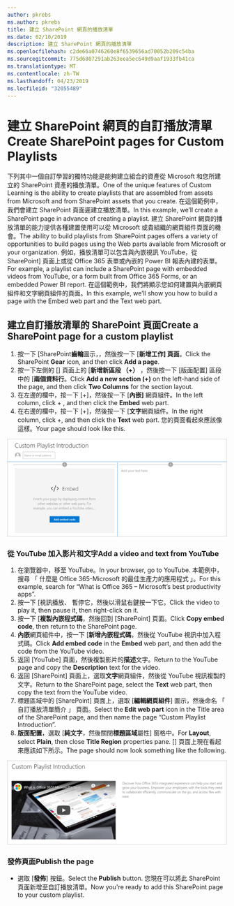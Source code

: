 ```yaml
---
author: pkrebs
ms.author: pkrebs
title: 建立 SharePoint 網頁的播放清單
ms.date: 02/10/2019
description: 建立 SharePoint 網頁的播放清單
ms.openlocfilehash: c2de66a0746260e8f6539656ad70052b209c54ba
ms.sourcegitcommit: 775d6807291ab263eea5ec649d9aaf1933fb41ca
ms.translationtype: MT
ms.contentlocale: zh-TW
ms.lasthandoff: 04/23/2019
ms.locfileid: "32055489"
---
```

# <a name="create-sharepoint-pages-for-custom-playlists"></a><span data-ttu-id="8b4e7-103">建立 SharePoint 網頁的自訂播放清單</span><span class="sxs-lookup"><span data-stu-id="8b4e7-103">Create SharePoint pages for Custom Playlists</span></span>

<span data-ttu-id="8b4e7-104">下列其中一個自訂學習的獨特功能是能夠建立組合的資產從 Microsoft 和您所建立的 SharePoint 資產的播放清單。</span><span class="sxs-lookup"><span data-stu-id="8b4e7-104">One of the unique features of Custom Learning is the ability to create playlists that are assembled from assets from Microsoft and from SharePoint assets that you create.</span></span> <span data-ttu-id="8b4e7-105">在這個範例中，我們會建立 SharePoint 頁面遲建立播放清單。</span><span class="sxs-lookup"><span data-stu-id="8b4e7-105">In this example, we’ll create a SharePoint page in advance of creating a playlist.</span></span> <span data-ttu-id="8b4e7-106">建立 SharePoint 網頁的播放清單的能力提供各種建置使用可以從 Microsoft 或貴組織的網頁組件頁面的機會。</span><span class="sxs-lookup"><span data-stu-id="8b4e7-106">The ability to build playlists from SharePoint pages offers a variety of opportunities to build pages using the Web parts available from Microsoft or your organization.</span></span> <span data-ttu-id="8b4e7-107">例如，播放清單可以包含與內嵌視訊 YouTube，從 SharePoint] 頁面上或從 Office 365 表單或內嵌的 Power BI 報表內建的表單。</span><span class="sxs-lookup"><span data-stu-id="8b4e7-107">For example, a playlist can include a SharePoint page with embedded videos from YouTube, or a form built from Office 365 Forms, or an embedded Power BI report.</span></span> <span data-ttu-id="8b4e7-108">在這個範例中，我們將顯示您如何建置與內嵌網頁組件和文字網頁組件的頁面。</span><span class="sxs-lookup"><span data-stu-id="8b4e7-108">In this example, we’ll show you how to build a page with the Embed web part and the Text web part.</span></span>  

## <a name="create-a-sharepoint-page-for-a-custom-playlist"></a><span data-ttu-id="8b4e7-109">建立自訂播放清單的 SharePoint 頁面</span><span class="sxs-lookup"><span data-stu-id="8b4e7-109">Create a SharePoint page for a custom playlist</span></span>

1. <span data-ttu-id="8b4e7-110">按一下 [SharePoint**齒輪**圖示，，然後按一下 [**新增工作] 頁面**。</span><span class="sxs-lookup"><span data-stu-id="8b4e7-110">Click the SharePoint **Gear** icon, and then click **Add a page**.</span></span>
2. <span data-ttu-id="8b4e7-111">按一下左側的 [] 頁面上的 [**新增新區段 （+）** ，然後按一下 [版面配置] 區段中的 [**兩個資料行**。</span><span class="sxs-lookup"><span data-stu-id="8b4e7-111">Click **Add a new section (+)** on the left-hand side of the page, and then click **Two Columns** for the section layout.</span></span>
3. <span data-ttu-id="8b4e7-112">在左邊的欄中，按一下 [+]，然後按一下 [**內嵌]** 網頁組件。</span><span class="sxs-lookup"><span data-stu-id="8b4e7-112">In the left column, click + , and then click the **Embed** web part.</span></span> 
4. <span data-ttu-id="8b4e7-113">在右邊的欄中，按一下 [+]，然後按一下 [**文字**網頁組件。</span><span class="sxs-lookup"><span data-stu-id="8b4e7-113">In the right column, click +, and then click the **Text** web part.</span></span> <span data-ttu-id="8b4e7-114">您的頁面看起來應該像這樣。</span><span class="sxs-lookup"><span data-stu-id="8b4e7-114">Your page should look like this.</span></span>

![cg pagenewstart.png](media/cg-pagenewstart.png)

### <a name="add-a-video-and-text-from-youtube"></a><span data-ttu-id="8b4e7-116">從 YouTube 加入影片和文字</span><span class="sxs-lookup"><span data-stu-id="8b4e7-116">Add a video and text from YouTube</span></span>

1. <span data-ttu-id="8b4e7-117">在瀏覽器中，移至 YouTube。</span><span class="sxs-lookup"><span data-stu-id="8b4e7-117">In your browser, go to YouTube.</span></span> <span data-ttu-id="8b4e7-118">本範例中，搜尋 「 什麼是 Office 365-Microsoft 的最佳生產力的應用程式 」。</span><span class="sxs-lookup"><span data-stu-id="8b4e7-118">For this example, search for “What is Office 365 – Microsoft’s best productivity apps”.</span></span>
2. <span data-ttu-id="8b4e7-119">按一下 [視訊播放、 暫停它，然後以滑鼠右鍵按一下它。</span><span class="sxs-lookup"><span data-stu-id="8b4e7-119">Click the video to play it, then pause it, then right-click on it.</span></span> 
3. <span data-ttu-id="8b4e7-120">按一下 [**複製內嵌程式碼**，然後回到 [SharePoint] 頁面。</span><span class="sxs-lookup"><span data-stu-id="8b4e7-120">Click **Copy embed code**, then return to the SharePoint page.</span></span> 
4. <span data-ttu-id="8b4e7-121">**內嵌**網頁組件中，按一下 [**新增內嵌程式碼**，然後從 YouTube 視訊中加入程式碼。</span><span class="sxs-lookup"><span data-stu-id="8b4e7-121">Click **Add embed code** in the **Embed** web part, and then add the code from the YouTube video.</span></span>
5. <span data-ttu-id="8b4e7-122">返回 [YouTube] 頁面，然後複製影片的**描述**文字。</span><span class="sxs-lookup"><span data-stu-id="8b4e7-122">Return to the YouTube page and copy the **Description** text for the video.</span></span> 
6. <span data-ttu-id="8b4e7-123">返回 [SharePoint] 頁面上，選取**文字**網頁組件，然後從 YouTube 視訊複製的文字。</span><span class="sxs-lookup"><span data-stu-id="8b4e7-123">Return to the SharePoint page, select the **Text** web part, then copy the text from the YouTube video.</span></span>
7. <span data-ttu-id="8b4e7-124">標題區域中的 [SharePoint] 頁面上，選取 [**編輯網頁組件**] 圖示，然後命名 「 自訂播放清單簡介 」 頁面。</span><span class="sxs-lookup"><span data-stu-id="8b4e7-124">Select the **Edit web part** icon  in the Title area of the SharePoint page, and then name the page “Custom Playlist Introduction”.</span></span> 
8. <span data-ttu-id="8b4e7-125">**版面配置**，選取 [**純文字**，然後關閉**標題區域**屬性] 窗格中。</span><span class="sxs-lookup"><span data-stu-id="8b4e7-125">For **Layout**, select **Plain**, then close **Title Region** properties pane.</span></span> <span data-ttu-id="8b4e7-126">[] 頁面上現在看起來應該如下所示。</span><span class="sxs-lookup"><span data-stu-id="8b4e7-126">The page should now look something like the following.</span></span> 

![cg pagenewfinish.png](media/cg-pagenewfinish.png)

### <a name="publish-the-page"></a><span data-ttu-id="8b4e7-128">發佈頁面</span><span class="sxs-lookup"><span data-stu-id="8b4e7-128">Publish the page</span></span>

- <span data-ttu-id="8b4e7-129">選取 [**發佈**] 按鈕。</span><span class="sxs-lookup"><span data-stu-id="8b4e7-129">Select the **Publish** button.</span></span> <span data-ttu-id="8b4e7-130">您現在可以將此 SharePoint 頁面新增至自訂播放清單。</span><span class="sxs-lookup"><span data-stu-id="8b4e7-130">Now you're ready to add this SharePoint page to your custom playlist.</span></span> 
